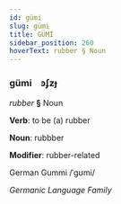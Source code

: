 ```yaml
---
id: gümi
slug: gümi
title: GÜMİ
sidebar_position: 260
hoverText: rubber § Noun
---
```


### gümi&emsp;<span kind="abugida">ꜿʄƶɟ</span>

*rubber* **§** Noun

**Verb**: to be (a) rubber

**Noun**: rubbber

**Modifier**: rubber-related

German Gummi /ˈɡʊmi/

*Germanic Language Family*